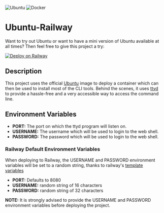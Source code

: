 ![Ubuntu](https://img.shields.io/badge/Ubuntu-22.04-orange?logo=ubuntu)
![Docker](https://img.shields.io/badge/Docker-Supported-blue?logo=docker)
# Ubuntu-Railway

Want to try out Ubuntu or want to have a mini version of Ubuntu available at all times? Then feel free to give this project a try:

[![Deploy on Railway](https://railway.app/button.svg)](https://railway.com/template/rvfiPS?referralCode=zkQBwB)

## Description
This project uses the official [Ubuntu](https://hub.docker.com/_/ubuntu) image to deploy a container which can then be used to install most of the CLI tools. Behind the scenes, it uses [ttyd](https://github.com/tsl0922/ttyd) to provide a hassle-free and a very accessible way to access the command line.

## Environment Variables
  - **PORT:** The port on which the ttyd program will listen on.
  - **USERNAME:** The username which will be used to login to the web shell.
  - **PASSWORD:** The password which will be used to login to the web shell.

### Railway Default Environment Variables
When deploying to Railway, the USERNAME and PASSWORD environment variables will be set to a random string, thanks to railway's [template variables](https://docs.railway.app/guides/create#template-variable-functions)
  - **PORT:** Defaults to 8080
  - **USERNAME:** random string of 16 characters
  - **PASSWORD:** random string of 32 characters
 
**NOTE:** It is strongly advised to provide the USERNAME and PASSWORD environment variables before deploying the project.
